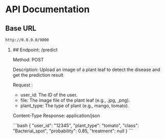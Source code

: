 # API Documentation

## Base URL
```bash
http://0.0.0.0/9000
```

<ol>
  <li>
    ## Endpoint: /predict
    <p>Method: POST</p>
    <p>Description: Upload an image of a plant leaf to detect the disease and get the prediction result</p>
    <p>Request :</p>
    <ul>
      <li>
        user_id: The ID of the user.
      </li>
      <li>
        file: The image file of the plant leaf (e.g., .jpg, ,png).
      </li>
      <li>
        plant_type: The type of plant (e.g., mango, tomato).
      </li>
    </ul>
    <p>Content-Type Response: application/json</p>
    ```bash
        {
          "user_id": "12345",
          "plant_type": "tomato",
          "class": "Bacterial_spot",
          "probability": 0.85,
          "treatment": null
        }
   ```
  </li>
</ol>
